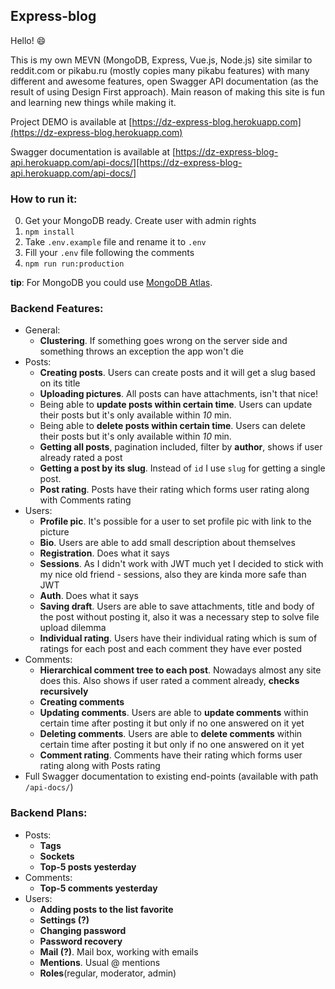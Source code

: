 ## Express-blog

Hello! :smile: 

This is my own MEVN (MongoDB, Express, Vue.js, Node.js) site similar to reddit.com or pikabu.ru (mostly copies many pikabu features) with many different and awesome features, open Swagger API documentation (as the result of using Design First approach). Main reason of making this site is fun and learning new things while making it.

Project DEMO is available at [https://dz-express-blog.herokuapp.com](https://dz-express-blog.herokuapp.com)

Swagger documentation is available at [https://dz-express-blog-api.herokuapp.com/api-docs/][https://dz-express-blog-api.herokuapp.com/api-docs/]

### How to run it:

0. Get your MongoDB ready. Create user with admin rights
1. `npm install`
2. Take `.env.example` file and rename it to `.env`
3. Fill your `.env` file following the comments
4. `npm run run:production`

**tip**: For MongoDB you could use [MongoDB Atlas](https://www.mongodb.com/cloud/atlas).

### Backend Features:
- General:
	- **Clustering**. If something goes wrong on the server side and something throws an exception the app won't
	die
- Posts:
	- **Creating posts**. Users can create posts and it will get a slug based on its title
	- **Uploading pictures**. All posts can have attachments, isn't that nice!
	- Being able to **update posts within certain time**. Users can update their posts but it's only available within *10* min.
	- Being able to **delete posts within certain time**. Users can delete their posts but it's only available within *10* min.
	- **Getting all posts**, pagination included, filter by **author**, shows if user already rated a post
	- **Getting a post by its slug**. Instead of `id` I use `slug` for getting a single post.
	- **Post rating**. Posts have their rating which forms user rating along with Comments rating
- Users: 
	- **Profile pic**. It's possible for a user to set profile pic with link to the picture
	- **Bio**. Users are able to add small description about themselves 
	- **Registration**. Does what it says
	- **Sessions**. As I didn't work with JWT much yet I decided to stick with my nice old friend - sessions, also they are kinda more safe than JWT
	- **Auth**. Does what it says
	- **Saving draft**. Users are able to save attachments, title and body of the post without posting it, also it was a necessary step to solve file upload dilemma
	- **Individual rating**. Users have their individual rating which is sum of ratings for each post and 
	each comment they have ever posted
- Comments:
	- **Hierarchical comment tree to each post**. Nowadays almost any site does this. Also shows if user rated a
	comment already, **checks recursively**
	- **Creating comments**
	- **Updating comments**. Users are able to **update comments** within certain time after posting it but only if no one answered on it yet
	- **Deleting comments**. Users are able to **delete comments** within certain time after posting it but only if no one answered on it yet
	- **Comment rating**. Comments have their rating which forms user rating along with Posts rating
- Full Swagger documentation to existing end-points (available with path `/api-docs/`)

### Backend Plans:

- Posts:
	- **Tags**
	- **Sockets**
	- **Top-5 posts yesterday**
- Comments:
	- **Top-5 comments yesterday**
- Users:
	- **Adding posts to the list favorite**
	- **Settings (?)**
	- **Changing password**
	- **Password recovery**
	- **Mail (?)**. Mail box, working with emails
	- **Mentions**. Usual @ mentions
	- **Roles**(regular, moderator, admin)